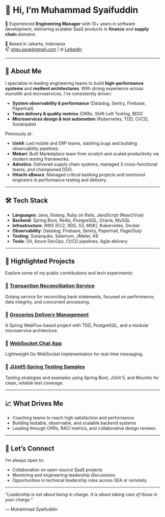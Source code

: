 # 👋 Hi, I’m Muhammad Syaifuddin

🚀 Experienced **Engineering Manager** with 10+ years in software development, delivering scalable SaaS products in **finance** and **supply chain** domains.

📍 Based in Jakarta, Indonesia  
📫 shev.save@gmail.com | 🌐 [LinkedIn](https://www.linkedin.com/in/muhammad-syaifuddin-1b435218/)

---

## 🧠 About Me

I specialize in leading engineering teams to build **high-performance systems** and **resilient architectures**. With strong experience across monolith and microservices, I’ve consistently driven:

- **System observability & performance** (Datadog, Sentry, Firebase, Papertrail)
- **Team delivery & quality metrics** (OKRs, Shift-Left Testing, BDD)
- **Microservices design & test automation** (Kubernetes, TDD, CI/CD, Sonarqube)

Previously at:
- **Unit4**: Led mobile and ERP teams, slashing bugs and building observability pipelines.
- **Mekari**: Built Marketplace team from scratch and scaled productivity via modern testing frameworks.
- **Advotics**: Delivered supply chain systems, managed 3 cross-functional teams, and championed DDD.
- **Hitachi eBworx**: Managed critical banking projects and mentored engineers in performance testing and delivery.

---

## 🛠️ Tech Stack

- **Languages**: Java, Golang, Ruby on Rails, JavaScript (React/Vue)
- **Backend**: Spring Boot, Redis, PostgreSQL, Oracle, MySQL
- **Infrastructure**: AWS (EC2, RDS, S3, MSK), Kubernetes, Docker
- **Observability**: Datadog, Firebase, Sentry, Papertrail, PagerDuty
- **Testing**: Sonarqube, Selenium, JMeter, K6
- **Tools**: Git, Azure DevOps, CI/CD pipelines, Agile delivery

---

## 📂 Highlighted Projects

Explore some of my public contributions and tech experiments:

### 🔄 [Transaction Reconciliation Service](https://github.com/sientong/reconciliation-service)
Golang service for reconciling bank statements, focused on performance, data integrity, and concurrent processing.

### 🛒 [Groceries Delivery Management](https://github.com/sientong/groceries-delivery-system)
A Spring WebFlux-based project with TDD, PostgreSQL, and a modular microservice architecture.

### 💬 [WebSocket Chat App](https://github.com/sientong/ws-chat)
Lightweight Go WebSocket implementation for real-time messaging.

### 🧪 [JUnit5 Spring Testing Samples](https://github.com/sientong/junit5-spring-testing)
Testing strategies and examples using Spring Boot, JUnit 5, and Mockito for clean, reliable test coverage.

---

## 📈 What Drives Me

- Coaching teams to reach high satisfaction and performance
- Building testable, observable, and scalable backend systems
- Leading through OKRs, RACI metrics, and collaborative design reviews

---

## 📌 Let’s Connect

I’m always open to:
- Collaboration on open-source SaaS projects
- Mentoring and engineering leadership discussions
- Opportunities in technical leadership roles across SEA or remotely

---

_“Leadership is not about being in charge. It is about taking care of those in your charge.”_

— Muhammad Syaifuddin
